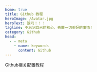 ```yaml
---
home: true
title: Github 教程
heroImage: /Avatar.jpg
heroText: 饭吗！！！
tagline: 不忘记自己的初心，去做一切美好的事情！
category: Github
head:
  - - meta
    - name: keywords
      content: Github
---  
```

Github相关配置教程
<AutoCatalog base='/blog/github/' />